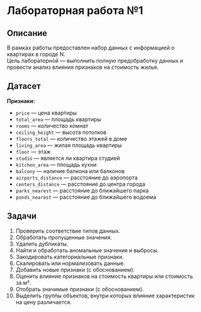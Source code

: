 # Лабораторная работа №1 

## Описание
В рамках работы предоставлен набор данных с информацией о квартирах в городе N.  
Цель лабораторной — выполнить полную предобработку данных и провести анализ влияния признаков на стоимость жилья.

## Датасет
**Признаки:**
- `price` — цена квартиры  
- `total_area` — площадь квартиры  
- `rooms` — количество комнат  
- `ceiling_height` — высота потолков  
- `floors_total` — количество этажей в доме  
- `living_area` — жилая площадь квартиры  
- `floor` — этаж  
- `studio` — является ли квартира студией  
- `kitchen_area` — площадь кухни  
- `balcony` — наличие балкона или балконов  
- `airports_distance` — расстояние до аэропорта  
- `centers_distance` — расстояние до центра города  
- `parks_nearest` — расстояние до ближайшего парка  
- `ponds_nearest` — расстояние до ближайшего водоема  

## Задачи
1. Проверить соответствие типов данных.  
2. Обработать пропущенные значения.  
3. Удалить дубликаты.  
4. Найти и обработать аномальные значения и выбросы.  
5. Закодировать категориальные признаки.  
6. Скалировать или нормализовать данные.  
7. Добавить новые признаки (с обоснованием).  
8. Оценить влияние признаков на стоимость квартиры или стоимость за м².  
9. Отобрать значимые признаки (с обоснованием).  
10. Выделить группы объектов, внутри которых влияние характеристик на цену различается.

